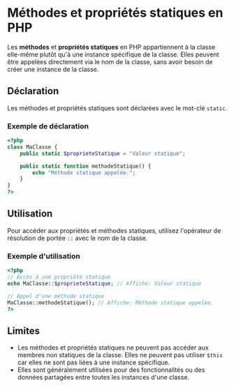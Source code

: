 # Méthodes et propriétés statiques en PHP

Les **méthodes** et **propriétés statiques** en PHP appartiennent à la classe elle-même plutôt qu'à une instance spécifique de la classe. Elles peuvent être appelées directement via le nom de la classe, sans avoir besoin de créer une instance de la classe.

## Déclaration

Les méthodes et propriétés statiques sont déclarées avec le mot-clé `static`.

### Exemple de déclaration
```php
<?php
class MaClasse {
    public static $proprieteStatique = "Valeur statique";

    public static function methodeStatique() {
        echo "Méthode statique appelée.";
    }
}
?>
```

## Utilisation

Pour accéder aux propriétés et méthodes statiques, utilisez l'opérateur de résolution de portée `::` avec le nom de la classe.

### Exemple d'utilisation
```php
<?php
// Accès à une propriété statique
echo MaClasse::$proprieteStatique; // Affiche: Valeur statique

// Appel d'une méthode statique
MaClasse::methodeStatique(); // Affiche: Méthode statique appelée.
?>
```

## Limites

- Les méthodes et propriétés statiques ne peuvent pas accéder aux membres non statiques de la classe. Elles ne peuvent pas utiliser `$this` car elles ne sont pas liées à une instance spécifique.
- Elles sont généralement utilisées pour des fonctionnalités ou des données partagées entre toutes les instances d'une classe.
